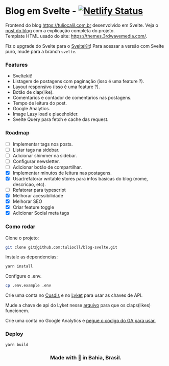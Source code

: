 # Blog em Svelte - [![Netlify Status](https://api.netlify.com/api/v1/badges/747c671e-99e1-446f-b264-840b6d97b7f6/deploy-status)](https://app.netlify.com/sites/tulio-blog/deploys)

Frontend do blog https://tuliocalil.com.br desenvolvido em Svelte.
Veja o [post do blog](https://www.tuliocalil.com.br/post/fiz-meu-blog-com-svelte) com a explicação completa do projeto.  
Template HTML usado do site: https://themes.3rdwavemedia.com/.

Fiz o upgrade do Svelte para o [SvelteKit](https://kit.svelte.dev/)!
Para acessar a versão com Svelte puro, mude para a branch `svelte`.

### Features

- Sveltekit!
- Listagem de postagens com paginação (isso é uma feature ?).
- Layout responsivo (isso é uma feature ?).
- Botão de clap(like).
- Comentarios e contador de comentarios nas postagens.
- Tempo de leitura do post.
- Google Analytics.
- Image Lazy load e placeholder.
- Svelte Query para fetch e cache das request.

### Roadmap

- [ ] Implementar tags nos posts.
- [ ] Listar tags na sidebar.
- [ ] Adicionar shimmer na sidebar.
- [ ] Configurar newsletter.
- [ ] Adicionar botão de compartilhar.
- [x] Implementar minutos de leitura nas postagens.
- [x] Usar/refatorar writable stores para infos basicas do blog (nome, descricao, etc).
- [ ] Refatorar para typescript
- [x] Melhorar acessibilidade
- [x] Melhorar SEO
- [x] Criar feature toggle
- [x] Adicionar Social meta tags

### Como rodar

Clone o projeto:

```bash
git clone git@github.com:tuliocll/blog-svelte.git
```

Instale as dependencias:

```bash
yarn install
```

Configure o .env.

```bash
cp .env.example .env
```

Crie uma conta no [Cusdis](https://cusdis.com/) e no [Lyket](https://app.lyket.dev/login) para usar as chaves de API.

Mude a chave de api do Lyket nesse [arquivo](https://github.com/tuliocll/blog-svelte/blob/main/public/index.html#L38) para que os claps(likes) funcionem.

Crie uma conta no Google Analytics e [pegue o codigo do GA para usar.](https://developers.google.com/analytics/devguides/reporting/core/v4?hl=pt_br)

### Deploy

```bash
yarn build
```

<div align="center">

### Made with 💙 in Bahia, Brasil.

</div>
